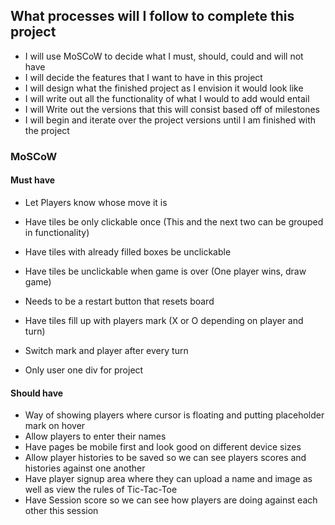 ## What processes will I follow to complete this project 

- I will use MoSCoW to decide what I must, should, could and will not have 
- I will decide the features that I want to have in this project 
- I will design what the finished project as I envision it would look like 
- I will write out all the functionality of what I would to add would entail 
- I will Write out the versions that this will consist based off of milestones 
- I will begin and iterate over the project versions until I am finished with the project 


### MoSCoW 

#### Must have 

- Let Players know whose move it is 

- Have tiles be only clickable once (This and the next two can be grouped in functionality)
- Have tiles with already filled boxes be unclickable 
- Have tiles be unclickable when game is over (One player wins, draw game)

- Needs to be a restart button that resets board 
- Have tiles fill up with players mark (X or O depending on player and turn)
- Switch mark and player after every turn 

- Only user one div for project 


#### Should have 

- Way of showing players where cursor is floating and putting placeholder mark on hover 
- Allow players to enter their names 
- Have pages be mobile first and look good on different device sizes 
- Allow player histories to be saved so we can see players scores and histories against one another 
- Have player signup area where they can upload a name and image as well as view the rules of Tic-Tac-Toe 
- Have Session score so we can see how players are doing against each other this session 


